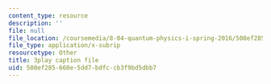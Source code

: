 ```yaml
---
content_type: resource
description: ''
file: null
file_location: /coursemedia/8-04-quantum-physics-i-spring-2016/508ef285660e5dd7bdfccb3f9bd5dbb7_d4skxu7MpFI.vtt
file_type: application/x-subrip
resourcetype: Other
title: 3play caption file
uid: 508ef285-660e-5dd7-bdfc-cb3f9bd5dbb7
---
```


